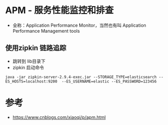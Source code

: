 # APM - 服务性能监控和排查
- 全称：Application Performance Monitor，当然也有叫 Application Performance Management tools

## 使用zipkin 链路追踪
- 跳转到 lib目录下
- zipkin 启动命令
```shell
java -jar zipkin-server-2.9.4-exec.jar --STORAGE_TYPE=elasticsearch --ES_HOSTS=localhost:9200  --ES_USERNAME=elastic --ES_PASSWORD=123456
```


# 参考
- https://www.cnblogs.com/xiaoqi/p/apm.html